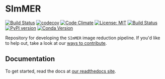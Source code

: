 # SImMER
[![Build Status](https://dev.azure.com/asavel/SImMER/_apis/build/status/arjunsavel.SImMER?branchName=master)](https://dev.azure.com/asavel/SImMER/_build?definitionId=1&_a=summary) [![codecov](https://codecov.io/gh/arjunsavel/simmer/branch/master/graph/badge.svg?token=5ERhXGwSDo)](https://codecov.io/gh/arjunsavel/simmer) [![Code Climate](https://img.shields.io/codeclimate/maintainability/arjunsavel/SImMER?style=flat)](https://codeclimate.com/github/arjunsavel/SImMER) [![License: MIT](https://img.shields.io/badge/License-MIT-yellow.svg)](https://opensource.org/licenses/MIT)
[![Build Status](https://readthedocs.org/projects/simmer/badge/?version=latest)](http://simmer.readthedocs.io/en/latest/?badge=latest) [![PyPI version](https://badge.fury.io/py/simmer.svg)](https://badge.fury.io/py/simmer) [![Conda Version](https://img.shields.io/conda/vn/conda-forge/simmer.svg)](https://anaconda.org/conda-forge/simmer)


Repository for developing the ```SImMER``` image reduction pipeline. If you'd like to help out, take a look at our [ways to contribute](https://github.com/arjunsavel/simmer/blob/master/CONTRIBUTING.md).


## Documentation
To get started, read the docs at [our readthedocs site](https://simmer.readthedocs.io/en/latest/pages/about.html).
